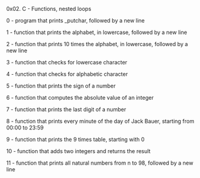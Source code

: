 0x02. C - Functions, nested loops



0 - program that prints _putchar, followed by a new line



1 - function that prints the alphabet, in lowercase, followed by a new line



2 - function that prints 10 times the alphabet, in lowercase, followed by a new line



3 - function that checks for lowercase character



4 - function that checks for alphabetic character



5 - function that prints the sign of a number



6 - function that computes the absolute value of an integer



7 - function that prints the last digit of a number



8 - function that prints every minute of the day of Jack Bauer, starting from 00:00 to 23:59



9 - function that prints the 9 times table, starting with 0



10 - function that adds two integers and returns the result



11 - function that prints all natural numbers from n to 98, followed by a new line

